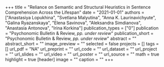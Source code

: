 +++
title = "Reliance on Semantic and Structural Heuristics in Sentence Comprehension Across the Lifespan"
date = "2021-01-01"
authors = ["Anastasiya Lopukhina", "Svetlana Malyutina", "Anna K. Laurinavichyute", "Galina Ryazanskaya", "Elena Savinova", "Aleksandra Simdianova", "Anastasia Antonova", "Irina Korkina"]
publication_types = ["0"]
publication = "Psychonomic Bulletin & Review, _pp. under review_"
publication_short = "Psychonomic Bulletin & Review, _pp. under review_"
abstract = ""
abstract_short = ""
image_preview = ""
selected = false
projects = []
tags = []
url_pdf = "NA"
url_preprint = ""
url_code = ""
url_dataset = ""
url_project = ""
url_slides = ""
url_video = ""
url_poster = ""
url_source = ""
math = true
highlight = true
[header]
image = ""
caption = ""
+++
